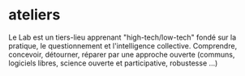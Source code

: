 # ateliers
Le Lab est un tiers-lieu apprenant "high-tech/low-tech" fondé sur la pratique, le questionnement et l'intelligence collective. Comprendre, concevoir, détourner, réparer par une approche ouverte (communs, logiciels libres, science ouverte et participative, robustesse …)
